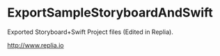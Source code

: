 # ExportSampleStoryboardAndSwift
Exported Storyboard+Swift Project files (Edited in Replia).

http://www.replia.io

